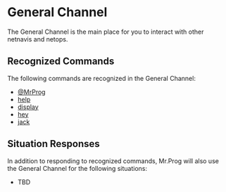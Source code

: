 # General Channel

The General Channel is the main place for you to interact with other netnavis and netops.

## Recognized Commands

The following commands are recognized in the General Channel:

* [@MrProg](../commands/mention-mrprog.md)
* [help](../commands/help.md)
* [display](../commands/display.md)
* [hey](../commands/hey.md)
* [jack](../commands/jack.md)

## Situation Responses

In addition to responding to recognized commands, Mr.Prog will also use the General Channel for the following situations:

* TBD